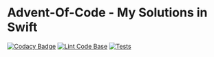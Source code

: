 # Advent-Of-Code - My Solutions in Swift

[![Codacy Badge](https://app.codacy.com/project/badge/Grade/ee38bb496be74105a3942159fd86a501)](https://www.codacy.com/gh/christianeiselt/Advent-Of-Code_Swift/dashboard?utm_source=github.com&utm_medium=referral&utm_content=christianeiselt/Advent-Of-Code_Swift&utm_campaign=Badge_Grade)
[![Lint Code Base](https://github.com/christianeiselt/Advent-Of-Code_Swift/actions/workflows/linter.yml/badge.svg)](https://github.com/christianeiselt/Advent-Of-Code_Swift/actions/workflows/linter.yml)
[![Tests](https://github.com/christianeiselt/Advent-Of-Code_Swift/actions/workflows/tests.yml/badge.svg)](https://github.com/christianeiselt/Advent-Of-Code_Swift/actions/workflows/tests.yml)
